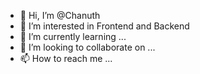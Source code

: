- 👋 Hi, I’m @Chanuth
- 👀 I’m interested in Frontend and Backend
- 🌱 I’m currently learning ...
- 💞️ I’m looking to collaborate on ...
- 📫 How to reach me ...

<!---
Chanuth/Chanuth is a ✨ special ✨ repository because its `README.md` (this file) appears on your GitHub profile.
You can click the Preview link to take a look at your changes.
--->
